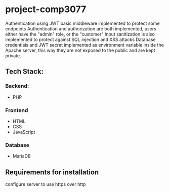 # project-comp3077

Authentication using JWT 
basic middleware implemented to protect some endpoints
Authentication and authorization are both implemented, users either have the "admin" role, or the "customer"
Input sanitization is also implemented to protect against SQL injection and XSS attacks
Database credentials and JWT secret implemented as environment variable inside the Apache server, this way they are not exposed to the public and are kept private.

## Tech Stack:
### Backend:
- PHP
### Frontend
- HTML
- CSS
- JavaScript
### Database
- MariaDB

## Requirements for installation



configure server to use https over http